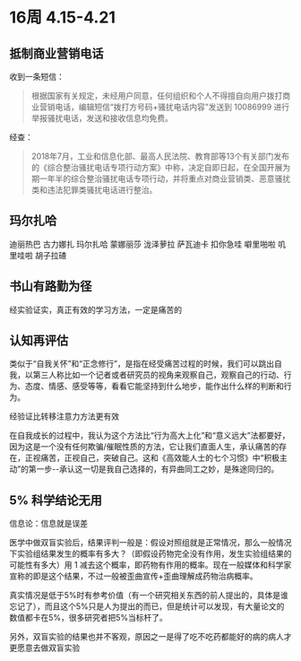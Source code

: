 # 16周 4.15-4.21

## 抵制商业营销电话

收到一条短信：

> 根据国家有关规定，未经用户同意，任何组织和个人不得擅自向用户拨打商业营销电话，编辑短信“拨打方号码+骚扰电话内容”发送到 10086999 进行举报骚扰电话，发送和接收信息均免费。

经查：

> 2018年7月，工业和信息化部、最高人民法院、教育部等13个有关部门发布的《综合整治骚扰电话专项行动方案》中称，决定自即日起，在全国开展为期一年半的综合整治骚扰电话专项行动，并将重点对商业营销类、恶意骚扰类和违法犯罪类骚扰电话进行整治。

## 玛尔扎哈

迪丽热巴 古力娜扎 玛尔扎哈 蒙娜丽莎 泷泽萝拉 萨瓦迪卡 扣你急哇 噼里啪啦 叽里哇啦 胡子拉碴

## 书山有路勤为径

经实验证实，真正有效的学习方法，一定是痛苦的

## 认知再评估

类似于“自我关怀”和“正念修行”，是指在经受痛苦过程的时候，我们可以跳出自我，以第三人称比如一个记者或者研究员的视角来观察自己，观察自己的行动、行为、态度、情感、感受等等，看看它能坚持到什么地步，能作出什么样的判断和行为。

经验证比转移注意力方法更有效

在自我成长的过程中，我认为这个方法比“行为高大上化”和“意义远大”法都要好，因为这是一个没有任何欺骗/催眠性质的方法，它让我们直面人生，承认痛苦的存在，正视痛苦，正视自己，突破自己。这和《高效能人士的七个习惯》中“积极主动”的第一步--承认这一切是我自己选择的，有异曲同工之妙，是殊途同归的。

## 5% 科学结论无用

信息论：信息就是误差

医学中做双盲实验后，结果评判一般是：假设对照组就是正常情况，那么一般情况下实验组结果发生的概率有多大？（即假设药物完全没有作用，发生实验组结果的可能性有多大）用 1 减去这个概率，即药物有作用的概率。现在一般媒体和科学家宣称的即是这个结果，不过一般被歪曲宣传+歪曲理解成药物治病概率。

真实情况是低于5%时有参考价值（有一个研究相关东西的前人提出的，具体是谁忘记了），而且这个5%只是人为提出的而已，但是统计可以发现，有大量论文的数值都卡在5%，很多研究者把5%当标杆了。

另外，双盲实验的结果也并不客观，原因之一是得了吃不吃药都能好的病的病人才更愿意去做双盲实验
